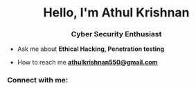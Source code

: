<h1 align="center">Hello, I'm Athul Krishnan</h1>
<h3 align="center">Cyber Security Enthusiast</h3>


- Ask me about **Ethical Hacking, Penetration testing**


- How to reach me **athulkrishnan550@gmail.com**

<h3 align="left">Connect with me:</h3>
<p align="left">
</p>
